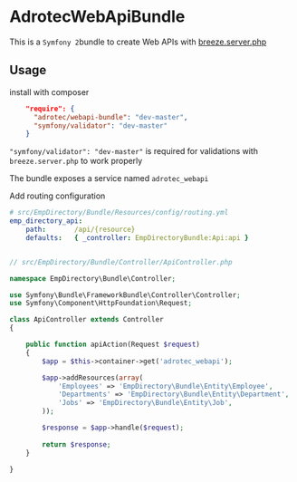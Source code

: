 # AdrotecWebApiBundle

This is a `Symfony 2`bundle to create Web APIs with [breeze.server.php](http://github.com/adrotec/breeze.server.php)

## Usage

install with composer

```json
    "require": {
      "adrotec/webapi-bundle": "dev-master",
      "symfony/validator": "dev-master"
    }
```

`"symfony/validator": "dev-master"` is required for validations with `breeze.server.php` to work properly


The bundle exposes a service named `adrotec_webapi`


Add routing configuration

```yaml
# src/EmpDirectory/Bundle/Resources/config/routing.yml
emp_directory_api:
    path:       /api/{resource}
    defaults:   { _controller: EmpDirectoryBundle:Api:api }
```

```php

// src/EmpDirectory/Bundle/Controller/ApiController.php

namespace EmpDirectory\Bundle\Controller;

use Symfony\Bundle\FrameworkBundle\Controller\Controller;
use Symfony\Component\HttpFoundation\Request;

class ApiController extends Controller
{

    public function apiAction(Request $request)
    {
        $app = $this->container->get('adrotec_webapi');

        $app->addResources(array(
            'Employees' => 'EmpDirectory\Bundle\Entity\Employee',
            'Departments' => 'EmpDirectory\Bundle\Entity\Department',
            'Jobs' => 'EmpDirectory\Bundle\Entity\Job',
        ));

        $response = $app->handle($request);
        
        return $response;
    }

}

```